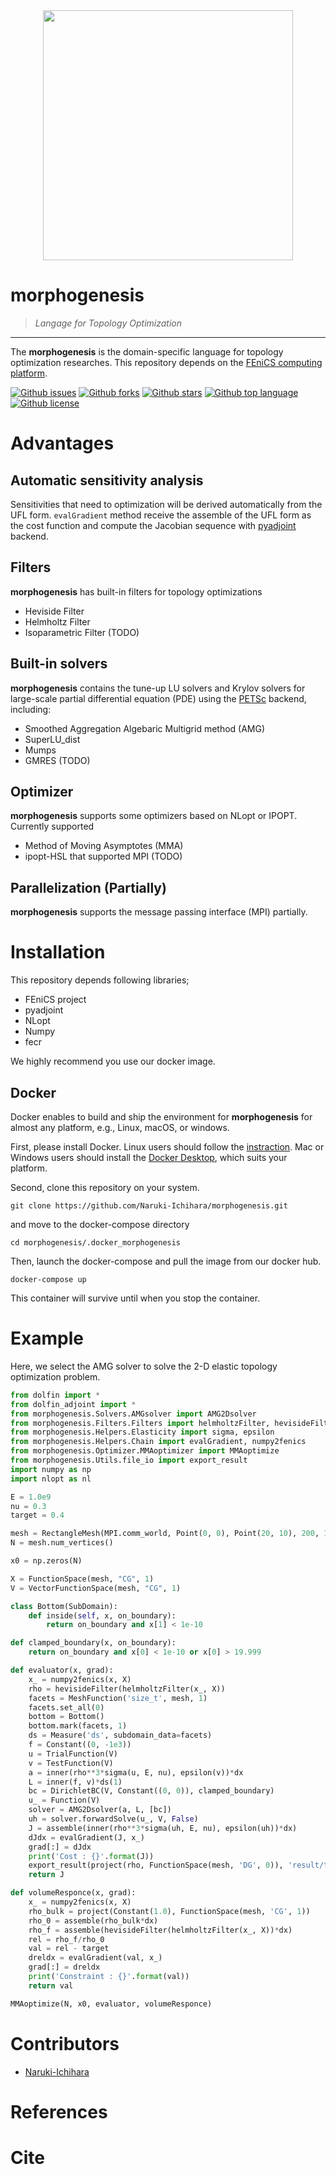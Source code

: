 <div align="center"><img src="https://user-images.githubusercontent.com/70839257/146679821-86686362-c6a0-4b04-a52a-ad4d04dbbff4.png" width="400"/></div>

# morphogenesis
<!-- # Short Description -->

> *Langage for Topology Optimization*
---
The **morphogenesis** is the domain-specific language for topology optimization researches. This repository depends on the [FEniCS computing platform](https://fenicsproject.org/).
<!-- # Badges -->

[![Github issues](https://img.shields.io/github/issues/Naruki-Ichihara/morphogenesis?style=for-the-badge&logo=appveyor)](https://github.com/Naruki-Ichihara/morphogenesis/issues)
[![Github forks](https://img.shields.io/github/forks/Naruki-Ichihara/morphogenesis?style=for-the-badge&logo=appveyor)](https://github.com/Naruki-Ichihara/morphogenesis/network/members)
[![Github stars](https://img.shields.io/github/stars/Naruki-Ichihara/morphogenesis?style=for-the-badge&logo=appveyor)](https://github.com/Naruki-Ichihara/morphogenesis/stargazers)
[![Github top language](https://img.shields.io/github/languages/top/Naruki-Ichihara/morphogenesis?style=for-the-badge&logo=appveyor)](https://github.com/Naruki-Ichihara/morphogenesis/)
[![Github license](https://img.shields.io/github/license/Naruki-Ichihara/morphogenesis?style=for-the-badge&logo=appveyor)](https://github.com/Naruki-Ichihara/morphogenesis/)

# Advantages

## Automatic sensitivity analysis
Sensitivities that need to optimization will be derived automatically from the UFL form. `evalGradient` method receive the assemble of the UFL form as the cost function and compute the Jacobian sequence with [pyadjoint](https://github.com/dolfin-adjoint/pyadjoint) backend.

## Filters
**morphogenesis** has built-in filters for topology optimizations

* Heviside Filter
* Helmholtz Filter
* Isoparametric Filter (TODO)

## Built-in solvers
**morphogenesis** contains the tune-up LU solvers and Krylov solvers for large-scale partial differential equation (PDE) using the [PETSc](https://petsc.org/release/) backend, including:

* Smoothed Aggregation Algebaric Multigrid method (AMG)
* SuperLU_dist
* Mumps
* GMRES (TODO)

## Optimizer
**morphogenesis** supports some optimizers based on NLopt or IPOPT. Currently supported

* Method of Moving Asymptotes (MMA)
* ipopt-HSL that supported MPI (TODO)

## Parallelization (Partially)
**morphogenesis** supports the message passing interface (MPI) partially. 

# Installation

This repository depends following libraries;

* FEniCS project
* pyadjoint
* NLopt
* Numpy
* fecr

We highly recommend you use our docker image.
## Docker
Docker enables to build and ship the environment for **morphogenesis** for almost any platform, e.g., Linux, macOS, or windows.

First, please install Docker. Linux users should follow the [instraction](https://docs.docker.com/get-started/). Mac or Windows users should install the [Docker Desktop](https://www.docker.com/products/docker-desktop), which suits your platform.

Second, clone this repository on your system.
```
git clone https://github.com/Naruki-Ichihara/morphogenesis.git
```
and move to the docker-compose directory
```
cd morphogenesis/.docker_morphogenesis
```
Then, launch the docker-compose and pull the image from our docker hub.
```
docker-compose up
```
This container will survive until when you stop the container.

# Example
Here, we select the AMG solver to solve the 2-D elastic topology optimization problem.

```python
from dolfin import *
from dolfin_adjoint import *
from morphogenesis.Solvers.AMGsolver import AMG2Dsolver
from morphogenesis.Filters.Filters import helmholtzFilter, hevisideFilter
from morphogenesis.Helpers.Elasticity import sigma, epsilon
from morphogenesis.Helpers.Chain import evalGradient, numpy2fenics
from morphogenesis.Optimizer.MMAoptimizer import MMAoptimize
from morphogenesis.Utils.file_io import export_result
import numpy as np
import nlopt as nl

E = 1.0e9
nu = 0.3
target = 0.4

mesh = RectangleMesh(MPI.comm_world, Point(0, 0), Point(20, 10), 200, 100)
N = mesh.num_vertices()

x0 = np.zeros(N)

X = FunctionSpace(mesh, "CG", 1)
V = VectorFunctionSpace(mesh, "CG", 1)

class Bottom(SubDomain):
    def inside(self, x, on_boundary):
        return on_boundary and x[1] < 1e-10

def clamped_boundary(x, on_boundary):
    return on_boundary and x[0] < 1e-10 or x[0] > 19.999

def evaluator(x, grad):
    x_ = numpy2fenics(x, X)
    rho = hevisideFilter(helmholtzFilter(x_, X))
    facets = MeshFunction('size_t', mesh, 1)
    facets.set_all(0)
    bottom = Bottom()
    bottom.mark(facets, 1)
    ds = Measure('ds', subdomain_data=facets)
    f = Constant((0, -1e3))
    u = TrialFunction(V)
    v = TestFunction(V)
    a = inner(rho**3*sigma(u, E, nu), epsilon(v))*dx
    L = inner(f, v)*ds(1)
    bc = DirichletBC(V, Constant((0, 0)), clamped_boundary)
    u_ = Function(V)
    solver = AMG2Dsolver(a, L, [bc])
    uh = solver.forwardSolve(u_, V, False)
    J = assemble(inner(rho**3*sigma(uh, E, nu), epsilon(uh))*dx)
    dJdx = evalGradient(J, x_)
    grad[:] = dJdx
    print('Cost : {}'.format(J))
    export_result(project(rho, FunctionSpace(mesh, 'DG', 0)), 'result/test.xdmf')
    return J

def volumeResponce(x, grad):
    x_ = numpy2fenics(x, X)
    rho_bulk = project(Constant(1.0), FunctionSpace(mesh, 'CG', 1))
    rho_0 = assemble(rho_bulk*dx)
    rho_f = assemble(hevisideFilter(helmholtzFilter(x_, X))*dx)
    rel = rho_f/rho_0
    val = rel - target
    dreldx = evalGradient(val, x_)
    grad[:] = dreldx
    print('Constraint : {}'.format(val))
    return val

MMAoptimize(N, x0, evaluator, volumeResponce)
```

# Contributors

- [Naruki-Ichihara](https://github.com/Naruki-Ichihara)

# References
# Cite